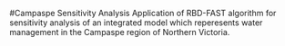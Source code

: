 #Campaspe Sensitivity Analysis
Application of RBD-FAST algorithm for sensitivity analysis of an integrated model which reperesents water management in the Campaspe region of Northern Victoria.
